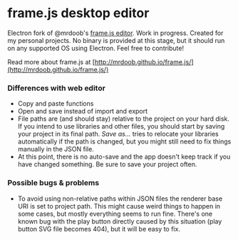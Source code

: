 # frame.js desktop editor

Electron fork of @mrdoob's [frame.js editor](http://mrdoob.github.io/frame.js/editor/). Work in progress. Created for my personal projects. No binary is provided at this stage, but it should run on any supported OS using Electron. Feel free to contribute!

Read more about frame.js at [http://mrdoob.github.io/frame.js/](http://mrdoob.github.io/frame.js/)

### Differences with web editor

* Copy and paste functions
* Open and save instead of import and export
* File paths are (and should stay) relative to the project on your hard disk. If you intend to use libraries and other files, you should start by saving your project in its final path. *Save as...* tries to relocate your libraries automatically if the path is changed, but you might still need to fix things manually in the JSON file. 
* At this point, there is no auto-save and the app doesn't keep track if you have changed something. Be sure to save your project often.

### Possible bugs & problems

* To avoid using non-relative paths within JSON files the renderer base URI is set to project path. This might cause weird things to happen in some cases, but mostly everything seems to run fine. There's one known bug with the play button directly caused by this situation (play button SVG file becomes 404), but it will be easy to fix.